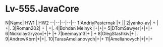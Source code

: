 # Lv-555.JavaCore

N|Name| HW1 | HW2
--|--|--|--|--
1|AndriyPasternak |+ || 
2|yanko-av| + | +|.
3|Roman202| + | +|.
4|Bohdan Melnyk |+|+|+
5|DTomSawyer|+|+|+
6|NickolayGryzov|+|+ |+
7|beemaya13|+ | +
8|OlegStashkiv|+ |.
9|AndrewKbrn|+|+|.
10|TarasAmelianovych|+|+
11|Amelianovych|+|+|+
